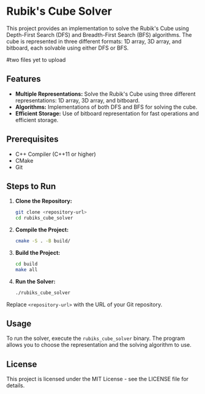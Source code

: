 # Rubik's Cube Solver

This project provides an implementation to solve the Rubik's Cube using Depth-First Search (DFS) and Breadth-First Search (BFS) algorithms. The cube is represented in three different formats: 1D array, 3D array, and bitboard, each solvable using either DFS or BFS.

#two files yet to upload

## Features
- **Multiple Representations:** Solve the Rubik's Cube using three different representations: 1D array, 3D array, and bitboard.
- **Algorithms:** Implementations of both DFS and BFS for solving the cube.
- **Efficient Storage:** Use of bitboard representation for fast operations and efficient storage.

## Prerequisites
- C++ Compiler (C++11 or higher)
- CMake
- Git

## Steps to Run

1. **Clone the Repository:**
   ```bash
   git clone <repository-url>
   cd rubiks_cube_solver
   ```

2. **Compile the Project:**
   ```bash
   cmake -S . -B build/
   ```

3. **Build the Project:**
   ```bash
   cd build
   make all
   ```

4. **Run the Solver:**
   ```bash
   ./rubiks_cube_solver
   ```

Replace `<repository-url>` with the URL of your Git repository.

## Usage
To run the solver, execute the `rubiks_cube_solver` binary. The program allows you to choose the representation and the solving algorithm to use.

## License
This project is licensed under the MIT License - see the LICENSE file for details.
